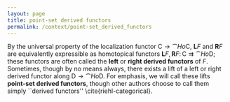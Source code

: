 ```yaml
---
layout: page
title: point-set derived functors
permalink: /context/point-set_derived_functors
---
```

By the universal property of the localization functor $\mathsf{C} \to \cat{Ho}\mathsf{C}$, $\mathbf{L} F$ and $\mathbf{R} F$ are equivalently expressible as homotopical functors $\mathbf{L} F, \mathbf{R} F \colon \mathsf{C} \rightrightarrows \cat{Ho}\mathsf{D}$; these functors are often called the **left** or **right derived functors** of $F$. Sometimes, though by no means always, there exists a lift of a left or right derived functor along $\mathsf{D} \to \cat{Ho}\mathsf{D}$. For emphasis, we will call these lifts **point-set derived functors**, though other authors choose to call them simply ``derived functors'' \cite{riehl-categorical}.
